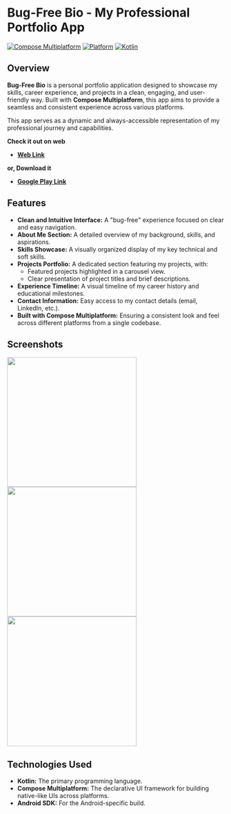 # Bug-Free Bio - My Professional Portfolio App

[![Compose Multiplatform](https://img.shields.io/badge/Compose%20Multiplatform-1.7.x-brightgreen)](https://kotlinlang.org/docs/compose-multiplatform.html)
[![Platform](https://img.shields.io/badge/platform-Android%20%7C%20iOS%20%7C%20Desktop%20%7C%20Web-lightgrey)](https://kotlinlang.org/docs/compose-multiplatform.html)
[![Kotlin](https://img.shields.io/badge/kotlin-2.1.x-blueviolet)](https://kotlinlang.org/)

## Overview

**Bug-Free Bio** is a personal portfolio application designed to showcase my skills, career experience, and projects in a clean, engaging, and user-friendly way. Built with **Compose Multiplatform**, this app aims to provide a seamless and consistent experience across various platforms.

This app serves as a dynamic and always-accessible representation of my professional journey and capabilities.

**Check it out on web**
* [**Web Link**](https://patelayush.github.io/Bug-Free-Bio/)
  
**or, Download it**
* [**Google Play Link**](https://play.google.com/store/apps/details?id=org.appsmith.bio)

## Features

* **Clean and Intuitive Interface:** A "bug-free" experience focused on clear and easy navigation.
* **About Me Section:** A detailed overview of my background, skills, and aspirations.
* **Skills Showcase:** A visually organized display of my key technical and soft skills.
* **Projects Portfolio:** A dedicated section featuring my projects, with:
    * Featured projects highlighted in a carousel view.
    * Clear presentation of project titles and brief descriptions.
* **Experience Timeline:** A visual timeline of my career history and educational milestones.
* **Contact Information:** Easy access to my contact details (email, LinkedIn, etc.).
* **Built with Compose Multiplatform:** Ensuring a consistent look and feel across different platforms from a single codebase.

## Screenshots

<img src="https://github.com/patelayush/Bug-Free-Bio/blob/master/screenshots/Screenshot_20250422_225258.png" width=300><img src="https://github.com/patelayush/Bug-Free-Bio/blob/master/screenshots/Screenshot_20250422_225314.png" width=300><img src="https://github.com/patelayush/Bug-Free-Bio/blob/master/screenshots/Screenshot_20250422_225328.png" width=300>

## Technologies Used

* **Kotlin:** The primary programming language.
* **Compose Multiplatform:** The declarative UI framework for building native-like UIs across platforms.
* **Android SDK:** For the Android-specific build.
